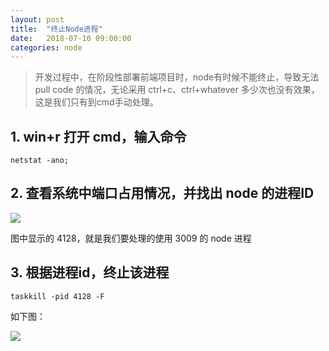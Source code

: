 ```yaml
---
layout: post
title:  "终止Node进程"
date:   2018-07-10 09:00:00
categories: node
---
```

> 开发过程中，在阶段性部署前端项目时，node有时候不能终止，导致无法 pull code 的情况，无论采用 ctrl+c、ctrl+whatever 多少次也没有效果，这是我们只有到cmd手动处理。

## 1. win+r 打开 cmd，输入命令

```shell
netstat -ano;
```

## 2. 查看系统中端口占用情况，并找出 node 的进程ID

![](https://i.imgur.com/IDII483.png)

图中显示的 4128，就是我们要处理的使用 3009 的 node 进程

## 3. 根据进程id，终止该进程

```shell
taskkill -pid 4128 -F
```

如下图：

![](https://i.imgur.com/ONLzRxd.png)

